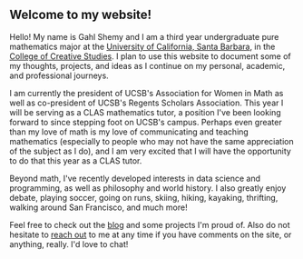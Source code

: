 ## Welcome to my website!

Hello! My name is Gahl Shemy and I am a third year undergraduate pure mathematics major at the [University of California, Santa Barbara](https://www.ucsb.edu/), in the [College of Creative Studies](https://ccs.ucsb.edu/). I plan to use this website to document some of my thoughts, projects, and ideas as I continue on my personal, academic, and professional journeys. 

I am currently the president of UCSB's Association for Women in Math as well as co-president of UCSB's Regents Scholars Association. This year I will be serving as a CLAS mathematics tutor, a position I've been looking forward to since stepping foot on UCSB's campus. Perhaps even greater than my love of math is my love of communicating and teaching mathematics (especially to people who may not have the same appreciation of the subject as I do), and I am very excited that I will have the opportunity to do that this year as a CLAS tutor. 

Beyond math, I've recently developed interests in data science and programming, as well as philosophy and world history. I also greatly enjoy debate, playing soccer, going on runs, skiing, hiking, kayaking, thrifting, walking around San Francisco, and much more! 

Feel free to check out the [blog](https://gahlshemy.github.io/blog) and some projects I'm proud of. Also do not hesitate to [reach out](mailto:gahlshemy@ucsb.edu) 
to me at any time if you have comments on the site, or anything, really. I'd love to chat! 
